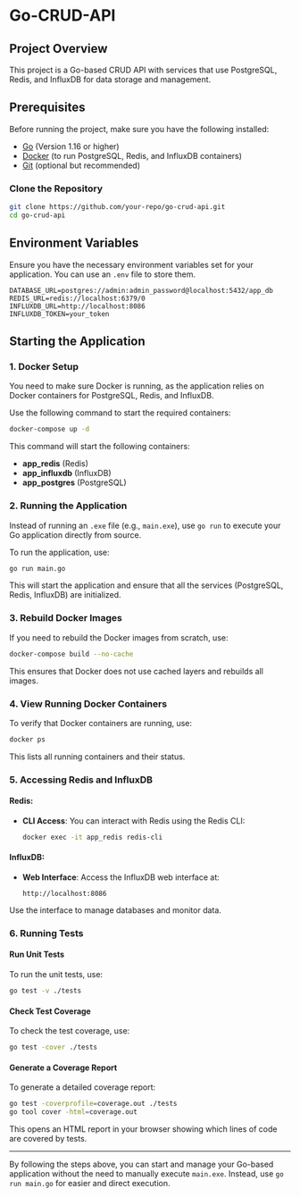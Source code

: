 # Go-CRUD-API

## Project Overview

This project is a Go-based CRUD API with services that use PostgreSQL, Redis, and InfluxDB for data storage and management.

## Prerequisites

Before running the project, make sure you have the following installed:

- [Go](https://golang.org/dl/) (Version 1.16 or higher)
- [Docker](https://www.docker.com/get-started) (to run PostgreSQL, Redis, and InfluxDB containers)
- [Git](https://git-scm.com/) (optional but recommended)

### Clone the Repository

```bash
git clone https://github.com/your-repo/go-crud-api.git
cd go-crud-api
```

## Environment Variables

Ensure you have the necessary environment variables set for your application. You can use an `.env` file to store them.

```plaintext
DATABASE_URL=postgres://admin:admin_password@localhost:5432/app_db
REDIS_URL=redis://localhost:6379/0
INFLUXDB_URL=http://localhost:8086
INFLUXDB_TOKEN=your_token
```

## Starting the Application

### 1. Docker Setup

You need to make sure Docker is running, as the application relies on Docker containers for PostgreSQL, Redis, and InfluxDB.

Use the following command to start the required containers:

```bash
docker-compose up -d
```

This command will start the following containers:
- **app_redis** (Redis)
- **app_influxdb** (InfluxDB)
- **app_postgres** (PostgreSQL)

### 2. Running the Application

Instead of running an `.exe` file (e.g., `main.exe`), use `go run` to execute your Go application directly from source.

To run the application, use:

```bash
go run main.go
```

This will start the application and ensure that all the services (PostgreSQL, Redis, InfluxDB) are initialized.

### 3. Rebuild Docker Images

If you need to rebuild the Docker images from scratch, use:

```bash
docker-compose build --no-cache
```

This ensures that Docker does not use cached layers and rebuilds all images.

### 4. View Running Docker Containers

To verify that Docker containers are running, use:

```bash
docker ps
```

This lists all running containers and their status.

### 5. Accessing Redis and InfluxDB

#### Redis:

- **CLI Access**: You can interact with Redis using the Redis CLI:

  ```bash
  docker exec -it app_redis redis-cli
  ```

#### InfluxDB:

- **Web Interface**: Access the InfluxDB web interface at:

  ```plaintext
  http://localhost:8086
  ```

Use the interface to manage databases and monitor data.

### 6. Running Tests

#### Run Unit Tests

To run the unit tests, use:

```bash
go test -v ./tests
```

#### Check Test Coverage

To check the test coverage, use:

```bash
go test -cover ./tests
```

#### Generate a Coverage Report

To generate a detailed coverage report:

```bash
go test -coverprofile=coverage.out ./tests
go tool cover -html=coverage.out
```

This opens an HTML report in your browser showing which lines of code are covered by tests.

---

By following the steps above, you can start and manage your Go-based application without the need to manually execute `main.exe`. Instead, use `go run main.go` for easier and direct execution.